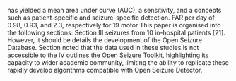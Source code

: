 has yielded a mean area under curve (AUC), a sensitivity, and a concepts such as patient-specific and seizure-specific detection.
FAR per day of 0.98, 0.93, and 2.3, respectively for 19 motor This paper is organised into the following sections: Section III
seizures from 10 in-hospital patients [21]. However, it should be details the development of the Open Seizure Database. Section
noted that the data used in these studies is not accessible to the IV outlines the Open Seizure Toolkit, highlighting its capacity to
wider academic community, limiting the ability to replicate these rapidly develop algorithms compatible with Open Seizure Detector.